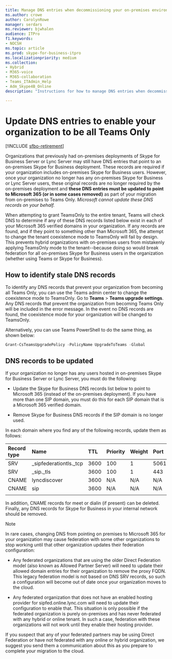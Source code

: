 ```yaml
---
title: Manage DNS entries when decommissioning your on-premises environment
ms.author: crowe
author: CarolynRowe
manager: serdars
ms.reviewer: bjwhalen
audience: ITPro
f1.keywords:
- NOCSH
ms.topic: article
ms.prod: skype-for-business-itpro
ms.localizationpriority: medium
ms.collection: 
- Hybrid 
- M365-voice
- M365-collaboration
- Teams_ITAdmin_Help
- Adm_Skype4B_Online
description: "Instructions for how to manage DNS entries when decommissioning your on-premises Skype for Business environment."

---
```


# Update DNS entries to enable your organization to be all Teams Only

[!INCLUDE [sfbo-retirement](../../Hub/includes/sfbo-retirement.md)]

Organizations that previously had on-premises deployments of Skype for Business Server or Lync Server may still have DNS entries that point to an on-premises Skype for Business deployment. These records are required if your organization includes on-premises Skype for Business users. However, once your organization no longer has any on-premises Skype for Business or Lync Server users, these original records are no longer required by the on-premises deployment and **these DNS entries must be updated to point to Microsoft 365 (or in some cases removed)** as part of your migration from on-premises to Teams Only. *Microsoft cannot update these DNS records on your behalf.*

When attempting to grant TeamsOnly to the entire tenant, Teams will check DNS to determine if any of these DNS records listed below exist in each of your Microsoft 365 verified domains in your organization. If any records are found, and if they point to something other than Microsoft 365, the attempt to change the tenant coexistence mode to TeamsOnly will fail by design. This prevents hybrid organizations with on-premises users from mistakenly applying TeamsOnly mode to the tenant--because doing so would break federation for all on-premises Skype for Business users in the organization (whether using Teams or Skype for Business).


## How to identify stale DNS records

To identify any DNS records that prevent your organization from becoming all Teams Only, you can use the Teams admin center to change the coexistence mode to TeamsOnly. Go to
**Teams** > **Teams upgrade settings**. Any DNS records that prevent the organization from becoming Teams Only will be included in the error message.  In the event no DNS records are found, the coexistence mode for your organization will be changed to TeamsOnly.   

Alternatively, you can use Teams PowerShell to do the same thing, as shown below:

   ```PowerShell
   Grant-CsTeamsUpgradePolicy -PolicyName UpgradeToTeams -Global
   ```

## DNS records to be updated

If your organization no longer has any users hosted in on-premises Skype for Business Server or Lync Server, you must do the following:

- Update the Skype for Business DNS records list below to point to Microsoft 365 (instead of the on-premises deployment). If you have more than one SIP domain, you must do this for each SIP domain that is a Microsoft 365 verified domain.

- Remove Skype for Business DNS records if the SIP domain is no longer used. 

In each domain where you find any of the following records, update them as follows:

| Record type | Name | TTL | Priority | Weight | Port | Value |
| :-----| :-----| :---- | :-----| :-----| :-----| :-----|
| SRV | _sipfederationtls._tcp |	3600 |	100 | 1	| 5061	| sipfed.online.lync.com |
| SRV | _sip._tls | 3600	 | 100 |	1	| 443	| sipdir.online.lync.com |
| CNAME	| lyncdiscover |	3600 |	N/A |	N/A | 	N/A |	webdir.online.lync.com |
| CNAME |	sip	| 3600 |	N/A |	N/A	 | N/A | 	sipdir.online.lync.com |
|||||||

In addition, CNAME records for meet or dialin (if present) can be deleted. Finally, any DNS records for Skype for Business in your internal network should be removed.

> [!Note] 
> In rare cases, changing DNS from pointing on premises to Microsoft 365 for your organization may cause federation with some other organizations to stop working until that other organization updates their federation configuration:
>
> - Any federated organizations that are using the older Direct Federation model (also known as Allowed Partner Server) will need to update their allowed domain entries for their organization to remove the proxy FQDN. This legacy federation model is not based on DNS SRV records, so such a configuration will become out of date once your organization moves to the cloud.
> 
> - Any federated organization that does not have an enabled hosting provider for sipfed.online.lync.<span>com will need to update their configuration to enable that. This situation is only possible if the federated organization is purely on-premises and has never federated with any hybrid or online tenant. In such a case, federation with these organizations will not work until they enable their hosting provider.
>
> If you suspect that any of your federated partners may be using Direct Federation or have not federated with any online or hybrid organization, we suggest you send them a communication about this as you prepare to complete your migration to the cloud.
  





